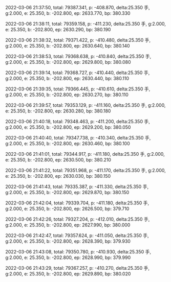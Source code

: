 2022-03-06 21:37:50, total: 79387.341, p: -408.870, delta:25.350 手, g:2.000, e: 25.350, b: -202.800, ep: 2633.770, bp: 380.330

2022-03-06 21:38:11, total: 79359.158, p: -411.230, delta:25.350 手, g:2.000, e: 25.350, b: -202.800, ep: 2630.290, bp: 380.190

2022-03-06 21:38:32, total: 79371.422, p: -410.480, delta:25.350 手, g:2.000, e: 25.350, b: -202.800, ep: 2630.640, bp: 380.140

2022-03-06 21:38:53, total: 79368.638, p: -410.840, delta:25.350 手, g:2.000, e: 25.350, b: -202.800, ep: 2629.800, bp: 380.080

2022-03-06 21:39:14, total: 79368.727, p: -410.440, delta:25.350 手, g:2.000, e: 25.350, b: -202.800, ep: 2630.440, bp: 380.110

2022-03-06 21:39:35, total: 79366.445, p: -410.610, delta:25.350 手, g:2.000, e: 25.350, b: -202.800, ep: 2630.270, bp: 380.110

2022-03-06 21:39:57, total: 79353.129, p: -411.160, delta:25.350 手, g:2.000, e: 25.350, b: -202.800, ep: 2630.280, bp: 380.180

2022-03-06 21:40:18, total: 79348.463, p: -411.200, delta:25.350 手, g:2.000, e: 25.350, b: -202.800, ep: 2629.200, bp: 380.050

2022-03-06 21:40:40, total: 79347.738, p: -410.340, delta:25.350 手, g:2.000, e: 25.350, b: -202.800, ep: 2630.460, bp: 380.100

2022-03-06 21:41:01, total: 79344.917, p: -411.180, delta:25.350 手, g:2.000, e: 25.350, b: -202.800, ep: 2630.500, bp: 380.210

2022-03-06 21:41:22, total: 79351.968, p: -411.170, delta:25.350 手, g:2.000, e: 25.350, b: -202.800, ep: 2630.030, bp: 380.150

2022-03-06 21:41:43, total: 79335.387, p: -411.330, delta:25.350 手, g:2.000, e: 25.350, b: -202.800, ep: 2629.870, bp: 380.150

2022-03-06 21:42:04, total: 79339.704, p: -411.180, delta:25.350 手, g:2.000, e: 25.350, b: -202.800, ep: 2626.500, bp: 379.710

2022-03-06 21:42:26, total: 79327.204, p: -412.010, delta:25.350 手, g:2.000, e: 25.350, b: -202.800, ep: 2627.990, bp: 380.000

2022-03-06 21:42:47, total: 79357.624, p: -411.050, delta:25.350 手, g:2.000, e: 25.350, b: -202.800, ep: 2628.390, bp: 379.930

2022-03-06 21:43:08, total: 79350.780, p: -410.930, delta:25.350 手, g:2.000, e: 25.350, b: -202.800, ep: 2628.990, bp: 379.990

2022-03-06 21:43:29, total: 79367.257, p: -410.270, delta:25.350 手, g:2.000, e: 25.350, b: -202.800, ep: 2629.890, bp: 380.020
